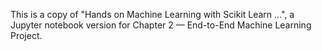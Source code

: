 This is a copy of "Hands on Machine Learning with Scikit Learn ...", a Jupyter notebook version for Chapter 2 — End-to-End Machine Learning Project.
